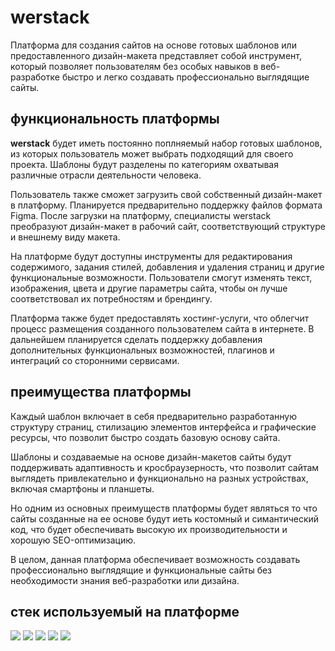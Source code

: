 # werstack

Платформа для создания сайтов на основе готовых шаблонов или предоставленного дизайн-макета представляет собой инструмент, который позволяет пользователям без особых навыков в веб-разработке быстро и легко создавать профессионально выглядящие сайты.

## функциональность платформы

<strong>werstack</strong> будет иметь постоянно поплняемый набор готовых шаблонов, из которых пользователь может выбрать подходящий для своего проекта. Шаблоны будут разделены по категориям охватывая различные отрасли деятельности человека. 

Пользователь также сможет загрузить свой собственный дизайн-макет в платформу. Планируется предварительно поддержку файлов формата Figma. После загрузки на платформу, специалисты werstack преобразуют дизайн-макет в рабочий сайт, соответствующий структуре и внешнему виду макета.

На платформе будут доступны инструменты для редактирования содержимого, задания стилей, добавления и удаления страниц и другие функциональные возможности. Пользователи смогут изменять текст, изображения, цвета и другие параметры сайта, чтобы он лучше соответствовал их потребностям и брендингу.

Платформа также будет предоставлять хостинг-услуги, что облегчит процесс размещения созданного пользователем сайта в интернете. В дальнейшем планируется сделать поддержку добавления дополнительных функциональных возможностей, плагинов и интеграций со сторонними сервисами.

## преимущества платформы

Каждый шаблон включает в себя предварительно разработанную структуру страниц, стилизацию элементов интерфейса и графические ресурсы, что позволит быстро создать базовую основу сайта.

Шаблоны и создаваемые на основе дизайн-макетов сайты будут поддерживать адаптивность и кросбраузерность, что позволит сайтам выглядеть привлекательно и функционально на разных устройствах, включая смартфоны и планшеты.

Но одним из основных преимуществ платформы будет являться то что сайты созданные на ее основе будут иеть костомный и симантический код, что будет обеспечивать высокую их производительности и хорошую SEO-оптимизацию.

В целом, данная платформа обеспечивает возможность создавать профессионально выглядящие и функциональные сайты без необходимости знания веб-разработки или дизайна.

## стек используемый на платформе

<img src="https://img.icons8.com/color/36/000000/html-5--v1.png"/>   <img src="https://img.icons8.com/color/36/000000/css3.png"/>   <img src="https://img.icons8.com/color/38/000000/javascript--v1.png"/>   <img src="https://img.icons8.com/ultraviolet/38/000000/react--v1.png"/>   <img src="https://img.icons8.com/color/38/000000/nodejs.png"/> 